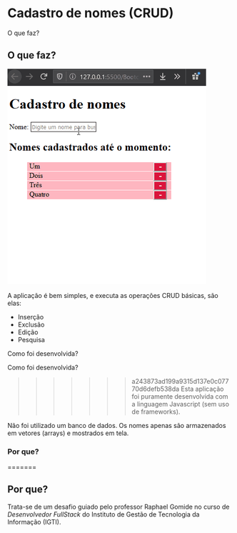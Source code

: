 # Cadastro de nomes (CRUD)

O que faz?

## O que faz?

![CRUD_App](./img/crud.gif)

A aplicação é bem simples, e executa as operações CRUD básicas, são elas:

<ul>
    <li>Inserção</li>
    <li>Exclusão</li>
    <li>Edição</li>
    <li>Pesquisa</li>
</ul>


Como foi desenvolvida?

 Como foi desenvolvida?

>>>>>>> a243873ad199a9315d137e0c07770d6defb538da
Esta aplicação foi puramente desenvolvida com a linguagem Javascript (sem uso de frameworks).

Não foi utilizado um banco de dados. Os nomes apenas são armazenados em vetores (arrays) e mostrados em tela.

<h3>Por que?</h3>
=======

## Por que?

Trata-se de um desafio guiado pelo professor Raphael Gomide no curso de _Desenvolvedor FullStack_ do Instituto de Gestão de Tecnologia da Informação (IGTI).
